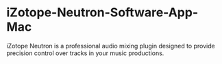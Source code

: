 # iZotope-Neutron-Software-App-Mac
iZotope Neutron is a professional audio mixing plugin designed to provide precision control over tracks in your music productions.
